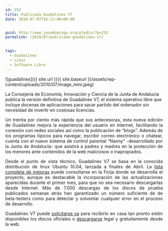 ```yaml
---
id: 252
title: Publicada Guadalinex V7
date: 2010-07-07T16:13:08+00:00


guid: http://www.josedomingo.org/pledin/?p=252
permalink: /2010/07/publicada-guadalinex-v7/

  
tags:
  - Guadalinex
  - Linux
  - Software Libre
---
```


![guadalinex]({{ site.url }}{{ site.baseurl }}/assets/wp-content/uploads/2010/07/image_mini.jpeg)

La Consejería de Economía, Innovación y Ciencia de la Junta de Andalucía publica la versión definitiva de Guadalinex V7, el sistema operativo libre que incluye docenas de aplicaciones para sacar partido del ordenador sin necesidad de invertir en costosas licencias.

<p style="text-align: justify;">
  Un treinta por ciento más rápida que sus antecesoras, esta nueva edición de Guadalinex mejora la experiencia del usuario en Internet, facilitando la conexión con redes sociales así como la publicación de &#8220;blogs&#8221;. Además de los programas típicos para navegar, escribir correo electrónico o chatear, cuenta con el nuevo sistema de control parental &#8220;Nanny&#8221; -desarrollado por la Junta de Andalucía- que asistirá a padres y madres en la protección de los menores ante contenidos de la web maliciosos o inapropiados.
</p>

<p style="text-align: justify;">
  Desde el punto de vista técnico, Guadalinex V7 se basa en la conocida distribución de linux Ubuntu 10.04, lanzada a finales de Abril. La <a href="http://forja.guadalinex.org/webs/guadalinexv7/doku.php?id=diferencias_entre_ubuntu_lucid_y_guadalinex_v7">lista completa de mejoras</a> puede consultarse en la Forja donde se desarrolla el proyecto, aunque es destacable la incorporación de las actualizaciones aparecidas durante el primer mes, para que no sea necesario descargarlas desde Internet. Más de 7.000 descargas de los discos de prueba publicados semanas atrás han garantizado un número suficiente de de beta-testers como para detectar y solventar cualquier error en el proceso de desarrollo.
</p>

<p style="text-align: justify;">
  Guadalinex V7 puede <a href="http://www.guadalinex.org/donde-conseguirlo/formulario-de-peticion-de-cds">solicitarse ya</a> para recibirlo en casa tan pronto estén disponibles los discos oficiales o <a href="http://www.guadalinex.org/descargador/index.php?nombre=guadalinex-v7-desktop-i386-final.iso">descargarse</a> legal y gratuitamente desde la web.
</p>

<!-- AddThis Advanced Settings generic via filter on the_content -->

<!-- AddThis Share Buttons generic via filter on the_content -->